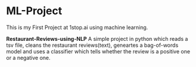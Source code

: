 # ML-Project
This is my First  Project at 1stop.ai using machine learning.

**Restaurant-Reviews-using-NLP**
A simple project in python which reads a tsv file, cleans the restaurant reviews(text), geneartes a bag-of-words model and uses a classifier which tells whether the review is a positive one or a negative one. 
